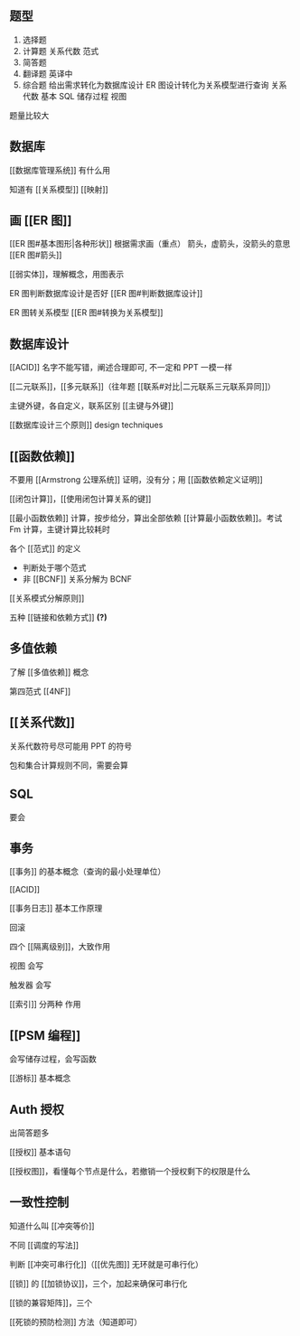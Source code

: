 ## 题型

1. 选择题
2. 计算题 关系代数 范式
3. 简答题
4. 翻译题 英译中
5. 综合题 给出需求转化为数据库设计 ER 图设计转化为关系模型进行查询 关系代数  基本 SQL 储存过程 视图

题量比较大

## 数据库

[[数据库管理系统]] 有什么用

知道有 [[关系模型]] [[映射]]

## 画 [[ER 图]]

[[ER 图#基本图形|各种形状]] 根据需求画（重点）
箭头，虚箭头，没箭头的意思 [[ER 图#箭头]]

[[弱实体]]，理解概念，用图表示

ER 图判断数据库设计是否好 [[ER 图#判断数据库设计]]

ER 图转关系模型 [[ER 图#转换为关系模型]]

## 数据库设计

[[ACID]] 名字不能写错，阐述合理即可, 不一定和 PPT 一模一样

[[二元联系]]，[[多元联系]]（往年题 [[联系#对比|二元联系三元联系异同]]）

主键外键，各自定义，联系区别 [[主键与外键]]

[[数据库设计三个原则]] design techniques

## [[函数依赖]]

不要用 [[Armstrong 公理系统]] 证明，没有分；用 [[函数依赖定义证明]]

[[闭包计算]]，[[使用闭包计算关系的键]]

[[最小函数依赖]] 计算，按步给分，算出全部依赖 [[计算最小函数依赖]]。考试 Fm 计算，主键计算比较耗时

各个 [[范式]] 的定义
- 判断处于哪个范式
- 非 [[BCNF]] 关系分解为 BCNF

[[关系模式分解原则]]

五种 [[链接和依赖方式]] **(?)**

## 多值依赖

了解 [[多值依赖]] 概念

第四范式 [[4NF]]

## [[关系代数]]

关系代数符号尽可能用 PPT 的符号

包和集合计算规则不同，需要会算

## SQL

要会

## 事务

[[事务]] 的基本概念（查询的最小处理单位）

[[ACID]]

[[事务日志]] 基本工作原理

回滚

四个 [[隔离级别]]，大致作用

视图 会写

触发器 会写

[[索引]] 分两种 作用

## [[PSM 编程]]

会写储存过程，会写函数

[[游标]] 基本概念

## Auth 授权

出简答题多

[[授权]] 基本语句

[[授权图]]，看懂每个节点是什么，若撤销一个授权剩下的权限是什么

## 一致性控制

知道什么叫 [[冲突等价]]

不同 [[调度的写法]]

判断 [[冲突可串行化]]（[[优先图]] 无环就是可串行化）

[[锁]] 的 [[加锁协议]]，三个，加起来确保可串行化

[[锁的兼容矩阵]]，三个

[[死锁的预防检测]] 方法（知道即可）